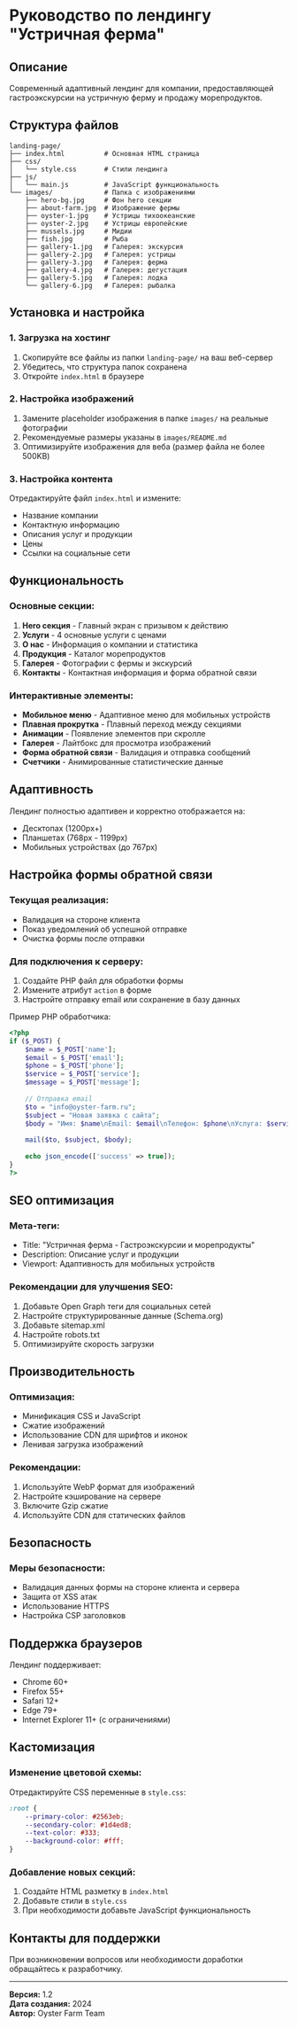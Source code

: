 # Руководство по лендингу "Устричная ферма"

## Описание
Современный адаптивный лендинг для компании, предоставляющей гастроэкскурсии на устричную ферму и продажу морепродуктов.

## Структура файлов
```
landing-page/
├── index.html          # Основная HTML страница
├── css/
│   └── style.css       # Стили лендинга
├── js/
│   └── main.js         # JavaScript функциональность
└── images/             # Папка с изображениями
    ├── hero-bg.jpg     # Фон hero секции
    ├── about-farm.jpg  # Изображение фермы
    ├── oyster-1.jpg    # Устрицы тихоокеанские
    ├── oyster-2.jpg    # Устрицы европейские
    ├── mussels.jpg     # Мидии
    ├── fish.jpg        # Рыба
    ├── gallery-1.jpg   # Галерея: экскурсия
    ├── gallery-2.jpg   # Галерея: устрицы
    ├── gallery-3.jpg   # Галерея: ферма
    ├── gallery-4.jpg   # Галерея: дегустация
    ├── gallery-5.jpg   # Галерея: лодка
    └── gallery-6.jpg   # Галерея: рыбалка
```

## Установка и настройка

### 1. Загрузка на хостинг
1. Скопируйте все файлы из папки `landing-page/` на ваш веб-сервер
2. Убедитесь, что структура папок сохранена
3. Откройте `index.html` в браузере

### 2. Настройка изображений
1. Замените placeholder изображения в папке `images/` на реальные фотографии
2. Рекомендуемые размеры указаны в `images/README.md`
3. Оптимизируйте изображения для веба (размер файла не более 500KB)

### 3. Настройка контента
Отредактируйте файл `index.html` и измените:
- Название компании
- Контактную информацию
- Описания услуг и продукции
- Цены
- Ссылки на социальные сети

## Функциональность

### Основные секции:
1. **Hero секция** - Главный экран с призывом к действию
2. **Услуги** - 4 основные услуги с ценами
3. **О нас** - Информация о компании и статистика
4. **Продукция** - Каталог морепродуктов
5. **Галерея** - Фотографии с фермы и экскурсий
6. **Контакты** - Контактная информация и форма обратной связи

### Интерактивные элементы:
- **Мобильное меню** - Адаптивное меню для мобильных устройств
- **Плавная прокрутка** - Плавный переход между секциями
- **Анимации** - Появление элементов при скролле
- **Галерея** - Лайтбокс для просмотра изображений
- **Форма обратной связи** - Валидация и отправка сообщений
- **Счетчики** - Анимированные статистические данные

## Адаптивность

Лендинг полностью адаптивен и корректно отображается на:
- Десктопах (1200px+)
- Планшетах (768px - 1199px)
- Мобильных устройствах (до 767px)

## Настройка формы обратной связи

### Текущая реализация:
- Валидация на стороне клиента
- Показ уведомлений об успешной отправке
- Очистка формы после отправки

### Для подключения к серверу:
1. Создайте PHP файл для обработки формы
2. Измените атрибут `action` в форме
3. Настройте отправку email или сохранение в базу данных

Пример PHP обработчика:
```php
<?php
if ($_POST) {
    $name = $_POST['name'];
    $email = $_POST['email'];
    $phone = $_POST['phone'];
    $service = $_POST['service'];
    $message = $_POST['message'];
    
    // Отправка email
    $to = "info@oyster-farm.ru";
    $subject = "Новая заявка с сайта";
    $body = "Имя: $name\nEmail: $email\nТелефон: $phone\nУслуга: $service\nСообщение: $message";
    
    mail($to, $subject, $body);
    
    echo json_encode(['success' => true]);
}
?>
```

## SEO оптимизация

### Мета-теги:
- Title: "Устричная ферма - Гастроэкскурсии и морепродукты"
- Description: Описание услуг и продукции
- Viewport: Адаптивность для мобильных устройств

### Рекомендации для улучшения SEO:
1. Добавьте Open Graph теги для социальных сетей
2. Настройте структурированные данные (Schema.org)
3. Добавьте sitemap.xml
4. Настройте robots.txt
5. Оптимизируйте скорость загрузки

## Производительность

### Оптимизация:
- Минификация CSS и JavaScript
- Сжатие изображений
- Использование CDN для шрифтов и иконок
- Ленивая загрузка изображений

### Рекомендации:
1. Используйте WebP формат для изображений
2. Настройте кэширование на сервере
3. Включите Gzip сжатие
4. Используйте CDN для статических файлов

## Безопасность

### Меры безопасности:
- Валидация данных формы на стороне клиента и сервера
- Защита от XSS атак
- Использование HTTPS
- Настройка CSP заголовков

## Поддержка браузеров

Лендинг поддерживает:
- Chrome 60+
- Firefox 55+
- Safari 12+
- Edge 79+
- Internet Explorer 11+ (с ограничениями)

## Кастомизация

### Изменение цветовой схемы:
Отредактируйте CSS переменные в `style.css`:
```css
:root {
    --primary-color: #2563eb;
    --secondary-color: #1d4ed8;
    --text-color: #333;
    --background-color: #fff;
}
```

### Добавление новых секций:
1. Создайте HTML разметку в `index.html`
2. Добавьте стили в `style.css`
3. При необходимости добавьте JavaScript функциональность

## Контакты для поддержки

При возникновении вопросов или необходимости доработки обращайтесь к разработчику.

---

**Версия:** 1.2  
**Дата создания:** 2024  
**Автор:** Oyster Farm Team 